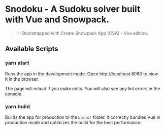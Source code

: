# Snodoku - A Sudoku solver built with Vue and Snowpack.

> ✨ Bootstrapped with Create Snowpack App (CSA) - Vue edition.

## Available Scripts

### yarn start

Runs the app in the development mode.
Open http://localhost:8080 to view it in the browser.

The page will reload if you make edits.
You will also see any lint errors in the console.

### yarn build

Builds the app for production to the `build/` folder.
It correctly bundles Vue in production mode and optimizes the build for the best performance.
